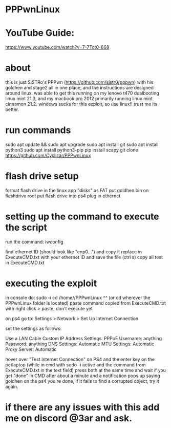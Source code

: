 # PPPwnLinux

# YouTube Guide:
https://www.youtube.com/watch?v=7-7Tot0-868



# about
this is just SiSTRo's PPPwn (https://github.com/sistr0/pppwn) with his goldhen and stage2 all in one place, and the instructions are designed around linux. was able to get this running on my lenovo t470 dualbooting linux mint 21.3, and my macbook pro 2012 primarily running linux mint cinnamon 21.2. windows sucks for this exploit, so use linux!! trust me its better. 



# run commands
sudo apt update && sudo apt upgrade
sudo apt install git
sudo apt install python3
sudo apt install python3-pip
pip install scapy
git clone https://github.com/Cyclizar/PPPwnLinux



# flash drive setup
format flash drive in the linux app "disks" as FAT
put goldhen.bin on flashdrive root
put flash drive into ps4
plug in ethernet



# setting up the command to execute the script
run the command:
iwconfig

find ethernet ID (should look like "enp0...") and copy it
replace <YOURETHERNETID> in ExecuteCMD.txt with your ethernet ID and save the file (ctrl s)
copy all text in ExecuteCMD.txt



# executing the exploit
in console do:
sudo -i
cd /home/<YOURLINUXUSERNAME>/PPPwnLinux
^^ (or cd wherever the PPPwnLinux folder is located)
paste command copied from ExecuteCMD.txt with right click > paste, don't execute yet

on ps4 go to: 
Settings > Network > Set Up Internet Connection

set the settings as follows:

Use a LAN Cable
Custom
IP Address Settings: PPPoE
Username: anything
Password: anything
DNS Settings: Automatic
MTU Settings: Automatic
Proxy Server: Automatic


hover over "Test Internet Connection" on PS4 and the enter key on the pc/laptop (while in cmd with sudo -i active and the command from ExecuteCMD.txt in the text field)
press both at the same time and wait
if you get "done" in CMD after about a minute and a notification pops up saying goldhen on the ps4 you're done, if it fails to find a corrupted object, try it again.

# if there are any issues with this add me on discord @3ar and ask.
